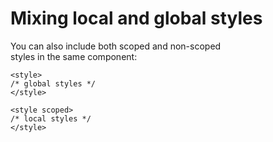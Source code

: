 # Mixing local and global styles  

You can also include both scoped and non-scoped  
styles in the same component:  
```vue html
<style>
/* global styles */
</style>

<style scoped>
/* local styles */
</style>
```
